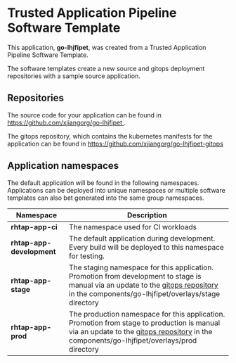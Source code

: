# Trusted Application Pipeline Software Template

This application, **go-lhjfipet**, was created from a Trusted Application Pipeline Software Template.

The software templates create a new source and gitops deployment repositories with a sample source application. 

## Repositories

The source code for your application can be found in [https://github.com/xjiangorg/go-lhjfipet ](https://github.com/xjiangorg/go-lhjfipet ).
 
The gitops repository, which contains the kubernetes manifests for the application can be found in 
[https://github.com/xjiangorg/go-lhjfipet-gitops ](https://github.com/xjiangorg/go-lhjfipet-gitops ) 

## Application namespaces 

The default application will be found in the following namespaces. Applications can be deployed into unique namespaces or multiple software templates can also bet generated into the same group namespaces.  

|  Namespace   |  Description   |  
| -------- | -------- |
| **rhtap-app-ci** | The namespace used for CI workloads |
| **rhtap-app-development** | The default application during development. Every build will be deployed to this namespace for testing. |
| **rhtap-app-stage** | The staging namespace for this application. Promotion from development to stage is manual via an update to the [gitops repository](https://github.com/xjiangorg/go-lhjfipet-gitops ) in the components/go-lhjfipet/overlays/stage directory |
| **rhtap-app-prod** | The production namespace for this application. Promotion from stage to production is manual via an update to the [gitops repository](https://github.com/xjiangorg/go-lhjfipet-gitops ) in the components/go-lhjfipet/overlays/prod directory |